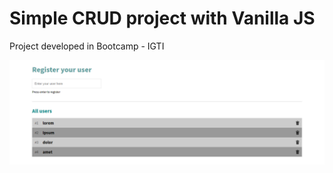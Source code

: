 # Simple CRUD project with Vanilla JS

Project developed in Bootcamp - IGTI

![alt text](https://github.com/marcusvdev/crud-user/blob/master/screenshot.png?raw=true)